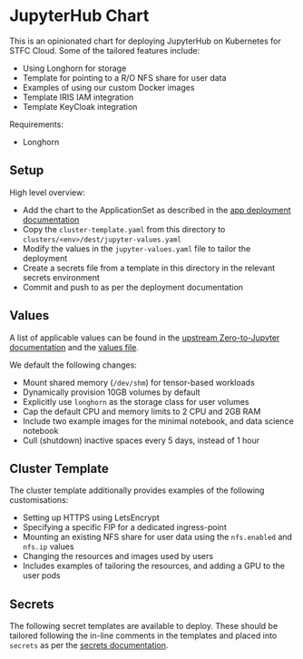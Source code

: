 JupyterHub Chart
================

This is an opinionated chart for deploying JupyterHub on Kubernetes for STFC Cloud.
Some of the tailored features include:

- Using Longhorn for storage
- Template for pointing to a R/O NFS share for user data
- Examples of using our custom Docker images
- Template IRIS IAM integration
- Template KeyCloak integration

Requirements:
- Longhorn

## Setup
High level overview:

- Add the chart to the ApplicationSet as described in the [app deployment documentation](../../../docs/DEPLOYING_APPS.md)
- Copy the `cluster-template.yaml` from this directory to `clusters/<env>/dest/jupyter-values.yaml`
- Modify the values in the `jupyter-values.yaml` file to tailor the deployment
- Create a secrets file from a template in this directory in the relevant secrets environment
- Commit and push to as per the deployment documentation


## Values

A list of applicable values can be found in the [upstream Zero-to-Jupyter documentation](https://z2jh.jupyter.org/en/latest/jupyterhub/customization.html) and the [values file](https://github.com/jupyterhub/zero-to-jupyterhub-k8s/blob/main/jupyterhub/values.yaml).

We default the following changes:

- Mount shared memory (`/dev/shm`) for tensor-based workloads
- Dynamically provision 10GB volumes by default
- Explicitly use `longhorn` as the storage class for user volumes
- Cap the default CPU and memory limits to 2 CPU and 2GB RAM
- Include two example images for the minimal notebook, and data science notebook
- Cull (shutdown) inactive spaces every 5 days, instead of 1 hour

## Cluster Template

The cluster template additionally provides examples of the following customisations:

- Setting up HTTPS using LetsEncrypt
- Specifying a specific FIP for a dedicated ingress-point
- Mounting an existing NFS share for user data using the `nfs.enabled` and `nfs.ip` values
- Changing the resources and images used by users
- Includes examples of tailoring the resources, and adding a GPU to the user pods

## Secrets

The following secret templates are available to deploy. These should be tailored following the in-line comments in the templates and placed into `secrets` as per the [secrets documentation](../../../docs/secrets.md).
